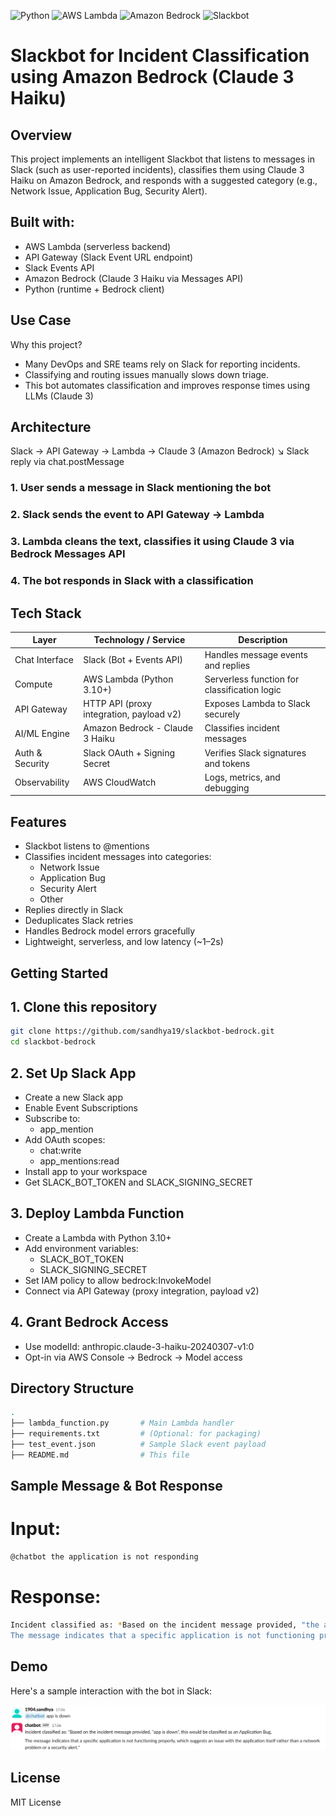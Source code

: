 ![Python](https://img.shields.io/badge/python-3.10-blue.svg)
![AWS Lambda](https://img.shields.io/badge/deployed-AWS%20Lambda-orange)
![Amazon Bedrock](https://img.shields.io/badge/AI-Amazon%20Bedrock-green)
![Slackbot](https://img.shields.io/badge/chatbot-Slack-blue)

# Slackbot for Incident Classification using Amazon Bedrock (Claude 3 Haiku)

## Overview
This project implements an intelligent Slackbot that listens to messages in Slack (such as user-reported incidents), classifies them using Claude 3 Haiku on Amazon Bedrock, and responds with a suggested category (e.g., Network Issue, Application Bug, Security Alert).

## Built with:

- AWS Lambda (serverless backend)
- API Gateway (Slack Event URL endpoint)
- Slack Events API
- Amazon Bedrock (Claude 3 Haiku via Messages API)
- Python (runtime + Bedrock client)

## Use Case
Why this project?
- Many DevOps and SRE teams rely on Slack for reporting incidents.
- Classifying and routing issues manually slows down triage.
- This bot automates classification and improves response times using LLMs (Claude 3)

## Architecture
Slack → API Gateway → Lambda → Claude 3 (Amazon Bedrock)
                             ↘ Slack reply via chat.postMessage

### 1. User sends a message in Slack mentioning the bot
### 2. Slack sends the event to API Gateway → Lambda
### 3. Lambda cleans the text, classifies it using Claude 3 via Bedrock Messages API
### 4. The bot responds in Slack with a classification

##  Tech Stack

| Layer            | Technology / Service                     | Description                                  |
|------------------|-------------------------------------------|----------------------------------------------|
| Chat Interface   | Slack (Bot + Events API)                 | Handles message events and replies           |
| Compute          | AWS Lambda (Python 3.10+)                | Serverless function for classification logic |
| API Gateway      | HTTP API (proxy integration, payload v2) | Exposes Lambda to Slack securely             |
| AI/ML Engine     | Amazon Bedrock - Claude 3 Haiku          | Classifies incident messages                 |
| Auth & Security  | Slack OAuth + Signing Secret             | Verifies Slack signatures and tokens         |
| Observability    | AWS CloudWatch                           | Logs, metrics, and debugging                 |


## Features
- Slackbot listens to @mentions
- Classifies incident messages into categories:
  - Network Issue
  - Application Bug
  - Security Alert
  - Other
- Replies directly in Slack
- Deduplicates Slack retries
- Handles Bedrock model errors gracefully
- Lightweight, serverless, and low latency (~1–2s)

## Getting Started
## 1. Clone this repository
```bash
git clone https://github.com/sandhya19/slackbot-bedrock.git
cd slackbot-bedrock
```
## 2. Set Up Slack App
- Create a new Slack app
- Enable Event Subscriptions
- Subscribe to:
  - app_mention
- Add OAuth scopes:
  - chat:write
  - app_mentions:read
- Install app to your workspace
- Get SLACK_BOT_TOKEN and SLACK_SIGNING_SECRET

## 3. Deploy Lambda Function
- Create a Lambda with Python 3.10+
- Add environment variables:
  - SLACK_BOT_TOKEN
  - SLACK_SIGNING_SECRET
- Set IAM policy to allow bedrock:InvokeModel
- Connect via API Gateway (proxy integration, payload v2)

## 4. Grant Bedrock Access
- Use modelId: anthropic.claude-3-haiku-20240307-v1:0
- Opt-in via AWS Console → Bedrock → Model access

## Directory Structure

```bash
.
├── lambda_function.py       # Main Lambda handler
├── requirements.txt         # (Optional: for packaging)
├── test_event.json          # Sample Slack event payload
├── README.md                # This file
```
## Sample Message & Bot Response
# Input:
```bash
@chatbot the application is not responding
```

# Response:
```bash
Incident classified as: *Based on the incident message provided, "the application is not responding, this would be classified as an Application Bug.
The message indicates that a specific application is not functioning properly, which suggests an issue with the application itself rather than a network problem or a security alert.*
```
## Demo

Here's a sample interaction with the bot in Slack:


![Slackbot Demo](slackbot-demo.png)


## License
MIT License


